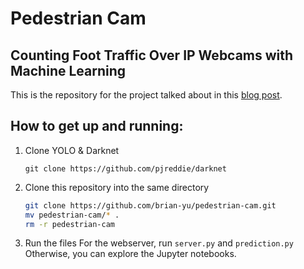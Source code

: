 # Pedestrian Cam
## 	Counting Foot Traffic Over IP Webcams with Machine Learning

This is the repository for the project talked about in this [blog post](https://www.byu.io/2017/12/07/counting-people-with-ml). 

## How to get up and running:
1. Clone YOLO & Darknet

	`git clone https://github.com/pjreddie/darknet`

2. Clone this repository into the same directory
	```bash
	git clone https://github.com/brian-yu/pedestrian-cam.git
	mv pedestrian-cam/* .
	rm -r pedestrian-cam
	```

3. Run the files
	For the webserver, run `server.py` and `prediction.py`
	Otherwise, you can explore the Jupyter notebooks.